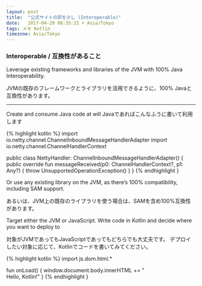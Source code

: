 ```yaml
---
layout: post
title:  "公式サイトの訳を少し (Interoperable)"
date:   2017-04-20 08:35:22 + Asia/Tokyo
tags: メモ Kotlin
timezone: Asia/Tokyo
---
```


### Interoperable / 互換性があること

Leverage existing frameworks and libraries of the JVM with 100% Java Interoperability.

JVMの既存のフレームワークとライブラリを活用できるように、100% Javaと互換性があります。

---
Create and consume Java code at will
Javaであればこんなふうに書いて利用します

{% highlight kotlin %}
import io.netty.channel.ChannelInboundMessageHandlerAdapter
import io.netty.channel.ChannelHandlerContext

public class NettyHandler: ChannelInboundMessageHandlerAdapter<Any>() {
    public override fun messageReceived(p0: ChannelHandlerContext?, p1: Any?) {
        throw UnsupportedOperationException()
    }
}
{% endhighlight }

Or use any existing library on the JVM, as there’s 100% compatibility, including SAM support.

あるいは、JVM上の既存のライブラリを使う場合は、SAMを含め100%互換性があります。

Target either the JVM or JavaScript. Write code in Kotlin and decide where you want to deploy to

対象がJVMであってもJavaScriptであってもどちらでも大丈夫です。
デプロイしたい対象に応じて、Kotlinでコードを書いてみてください。

{% highlight kotlin %}
import js.dom.html.*

fun onLoad() {
    window.document.body.innerHTML += "<br/>Hello, Kotlin!"
}
{% endhighlight }